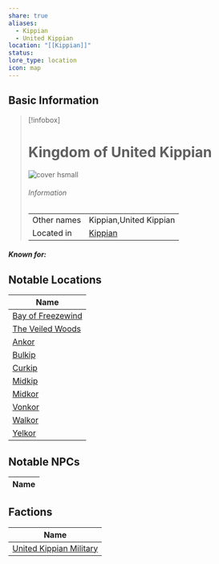 ```yaml
---
share: true
aliases:
  - Kippian
  - United Kippian
location: "[[Kippian]]"
status: 
lore_type: location
icon: map
---
```

## Basic Information
> [!infobox]
> # Kingdom of United Kippian
> ![cover hsmall](insertimage.png)
> ###### Information
> |   |  |
> | ---- | ---- |
> | Other names | Kippian,United Kippian|
> | Located in | [Kippian](../Continents/Kippian.md)|
##### Known for:
## Notable Locations
| Name                                                        |
| ----------------------------------------------------------- |
| [Bay of Freezewind](../Areas/Bay%20of%20Freezewind.md) |
| [The Veiled Woods](../Areas/The%20Veiled%20Woods.md)   |
| [Ankor](../Settlements/Ankor.md)                   |
| [Bulkip](../Settlements/Bulkip.md)                 |
| [Curkip](../Settlements/Curkip.md)                 |
| [Midkip](../Settlements/Midkip.md)                 |
| [Midkor](../Settlements/Midkor.md)                 |
| [Vonkor](../Settlements/Vonkor.md)                 |
| [Walkor](../Settlements/Walkor.md)                 |
| [Yelkor](../Settlements/Yelkor.md)                 |


## Notable NPCs
| Name |
| ---- |

## Factions
| Name                                                             |
| ---------------------------------------------------------------- |
| [United Kippian Military](../../Factions/United%20Kippian%20Military.md) |
